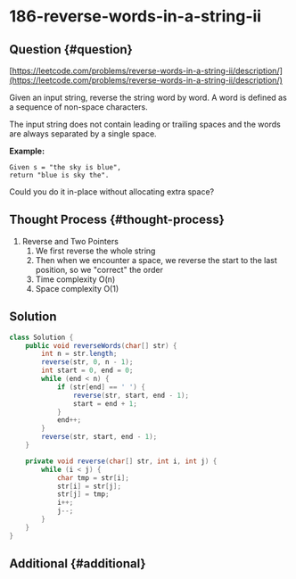 # 186-reverse-words-in-a-string-ii

## Question {#question}

[https://leetcode.com/problems/reverse-words-in-a-string-ii/description/](https://leetcode.com/problems/reverse-words-in-a-string-ii/description/)

Given an input string, reverse the string word by word. A word is defined as a sequence of non-space characters.

The input string does not contain leading or trailing spaces and the words are always separated by a single space.

**Example:**

```text
Given s = "the sky is blue",
return "blue is sky the".
```

Could you do it in-place without allocating extra space?

## Thought Process {#thought-process}

1. Reverse and Two Pointers
   1. We first reverse the whole string
   2. Then when we encounter a space, we reverse the start to the last position, so we "correct" the order
   3. Time complexity O\(n\)
   4. Space complexity O\(1\)

## Solution

```java
class Solution {
    public void reverseWords(char[] str) {
        int n = str.length;
        reverse(str, 0, n - 1);
        int start = 0, end = 0;
        while (end < n) {
            if (str[end] == ' ') {
                reverse(str, start, end - 1);
                start = end + 1;
            }
            end++;
        }
        reverse(str, start, end - 1);
    }

    private void reverse(char[] str, int i, int j) {
        while (i < j) {
            char tmp = str[i];
            str[i] = str[j];
            str[j] = tmp;
            i++;
            j--;
        }
    }
}
```

## Additional {#additional}

